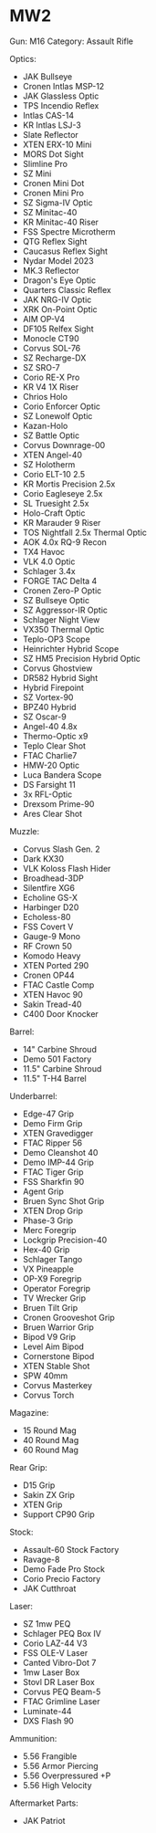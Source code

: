 # MW2

Gun: M16
Category: Assault Rifle

Optics:

- JAK Bullseye 
- Cronen Intlas MSP-12 
- JAK Glassless Optic 
- TPS Incendio Reflex 
- Intlas CAS-14 
- KR Intlas LSJ-3 
- Slate Reflector 
- XTEN ERX-10 Mini 
- MORS Dot Sight 
- Slimline Pro
- SZ Mini
- Cronen Mini Dot
- Cronen Mini Pro
- SZ Sigma-IV Optic
- SZ Minitac-40
- KR Minitac-40 Riser 
- FSS Spectre Microtherm 
- QTG Reflex Sight 
- Caucasus Reflex Sight 
- Nydar Model 2023 
- MK.3 Reflector 
- Dragon's Eye Optic 
- Quarters Classic Reflex 
- JAK NRG-IV Optic 
- XRK On-Point Optic
- AIM OP-V4
- DF105 Relfex Sight
- Monocle CT90
- Corvus SOL-76
- SZ Recharge-DX
- SZ SRO-7
- Corio RE-X Pro
- KR V4 1X Riser 
- Chrios Holo 
- Corio Enforcer Optic
- SZ Lonewolf Optic
- Kazan-Holo
- SZ Battle Optic
- Corvus Downrage-00
- XTEN Angel-40
- SZ Holotherm
- Corio ELT-10 2.5 
- KR Mortis Precision 2.5x 
- Corio Eagleseye 2.5x 
- SL Truesight 2.5x 
- Holo-Craft Optic 
- KR Marauder 9 Riser 
- TOS Nightfall 2.5x Thermal Optic 
- AOK 4.0x RQ-9 Recon 
- TX4 Havoc 
- VLK 4.0 Optic
- Schlager 3.4x
- FORGE TAC Delta 4
- Cronen Zero-P Optic
- SZ Bullseye Optic
- SZ Aggressor-IR Optic
- Schlager Night View
- VX350 Thermal Optic
- Teplo-OP3 Scope
- Heinrichter Hybrid Scope 
- SZ HM5 Precision Hybrid Optic 
- Corvus Ghostview 
- DR582 Hybrid Sight
- Hybrid Firepoint
- SZ Vortex-90
- BPZ40 Hybrid
- SZ Oscar-9
- Angel-40 4.8x
- Thermo-Optic x9
- Teplo Clear Shot
- FTAC Charlie7
- HMW-20 Optic
- Luca Bandera Scope
- DS Farsight 11
- 3x RFL-Optic
- Drexsom Prime-90
- Ares Clear Shot

Muzzle:

- Corvus Slash Gen. 2
- Dark KX30
- VLK Koloss Flash Hider
- Broadhead-3DP
- Silentfire XG6
- Echoline GS-X
- Harbinger D20
- Echoless-80
- FSS Covert V
- Gauge-9 Mono
- RF Crown 50
- Komodo Heavy
- XTEN Ported 290
- Cronen OP44
- FTAC Castle Comp
- XTEN Havoc 90
- Sakin Tread-40
- C400 Door Knocker

Barrel:

- 14" Carbine Shroud
- Demo 501 Factory
- 11.5" Carbine Shroud
- 11.5" T-H4 Barrel

Underbarrel:

- Edge-47 Grip
- Demo Firm Grip
- XTEN Gravedigger
- FTAC Ripper 56
- Demo Cleanshot 40
- Demo IMP-44 Grip
- FTAC Tiger Grip
- FSS Sharkfin 90
- Agent Grip
- Bruen Sync Shot Grip
- XTEN Drop Grip
- Phase-3 Grip
- Merc Foregrip
- Lockgrip Precision-40
- Hex-40 Grip
- Schlager Tango
- VX Pineapple
- OP-X9 Foregrip
- Operator Foregrip
- TV Wrecker Grip
- Bruen Tilt Grip
- Cronen Grooveshot Grip
- Bruen Warrior Grip
- Bipod V9 Grip
- Level Aim Bipod
- Cornerstone Bipod
- XTEN Stable Shot
- SPW 40mm
- Corvus Masterkey
- Corvus Torch 

Magazine:

- 15 Round Mag
- 40 Round Mag
- 60 Round Mag

Rear Grip:

- D15 Grip
- Sakin ZX Grip
- XTEN Grip
- Support CP90 Grip

Stock:

- Assault-60 Stock Factory
- Ravage-8
- Demo Fade Pro Stock
- Corio Precio Factory
- JAK Cutthroat 

Laser:

- SZ 1mw PEQ
- Schlager PEQ Box IV
- Corio LAZ-44 V3
- FSS OLE-V Laser
- Canted Vibro-Dot 7
- 1mw Laser Box
- Stovl DR Laser Box
- Corvus PEQ Beam-5
- FTAC Grimline Laser
- Luminate-44
- DXS Flash 90

Ammunition:

- 5.56 Frangible
- 5.56 Armor Piercing
- 5.56 Overpressured +P
- 5.56 High Velocity

Aftermarket Parts: 

- JAK Patriot